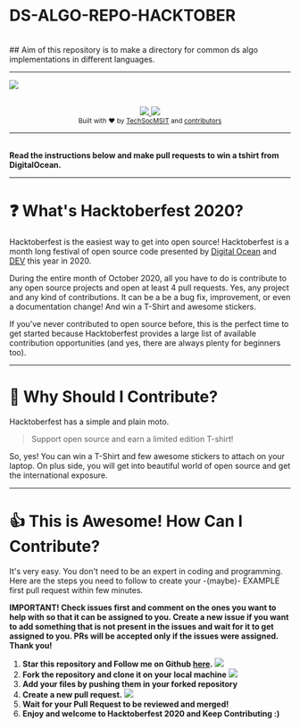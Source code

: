 # DS-ALGO-REPO-HACKTOBER
<br> 
## Aim of this repository is to make a directory for common ds algo implementations in different languages.
        

---

![](images/hack-intro.JPG)

<br/>

<div align="center">
    <a href="https://hacktoberfest.digitalocean.com/">
            <img src="https://img.shields.io/badge/Hacktoberfest%202020-Win%20a%20T--Shirt-critical"></img>
</a>
    <a href="https://github.com/TechsocMSIT2020/DS-ALGO-REPO-HACKTOBERfork">
            <img src="https://img.shields.io/badge/PRs-welcome-brightgreen.svg"></img>
        </a>   
    
</div>

<div align="center">
  <sub>Built with ❤︎ by
  <a href="https://www.instagram.com/techsoc_msit/">TechSocMSIT</a> and
  <a href="https://github.com/TechsocMSIT2020/DS-ALGO-REPO-HACKTOBER/graphs/contributors">
    contributors
  </a>
</div>

***  
  
<br> 
<b>Read the instructions below  and make pull requests to win a tshirt from DigitalOcean.  
        </b></p></div>

---

# ❓ What's Hacktoberfest 2020?

Hacktoberfest is the easiest way to get into open source! Hacktoberfest is a month long festival of open source code presented by [Digital Ocean](https://www.digitalocean.com/) and [DEV](https://www.dev.to/) this year in 2020.

During the entire month of October 2020, all you have to do is contribute to any open source projects and open at least 4 pull requests. Yes, any project and any kind of contributions. It can be a be a bug fix, improvement, or even a documentation change! And win a T-Shirt and awesome stickers.

If you’ve never contributed to open source before, this is the perfect time to get started because Hacktoberfest provides a large list of available contribution opportunities (and yes, there are always plenty for beginners too).

---

# 👕 Why Should I Contribute?

Hacktoberfest has a simple and plain moto.

> Support open source and earn a limited edition T-shirt!

So, yes! You can win a T-Shirt and few awesome stickers to attach on your laptop. On plus side, you will get into beautiful world of open source and get the international exposure.  

---

# 👍 This is Awesome! How Can I Contribute?

It's very easy. You don't need to be an expert in coding and programming. Here are the steps you need to follow to create your -(maybe)- EXAMPLE first pull request within few minutes.

**IMPORTANT! Check issues first and comment on the ones you want to help with so that it can be assigned to you. Create a new issue if you want to add something that is not present in the issues and wait for it to get assigned to you. PRs will be accepted only if the issues were assigned. Thank you!**

1. **Star this repository and Follow me on Github [here](https://github.com/TechsocMSIT2020/).**
   ![](images/star.JPG)
2. **Fork the repository and clone it on your local machine**
   ![](images/clone.JPG)
3. **Add your files by pushing them in your forked repository**
4. **Create a new pull request.**
   ![](images/pull.JPG)
5. **Wait for your Pull Request to be reviewed and merged!**
6. **Enjoy and welcome to Hacktoberfest 2020 and Keep Contributing :)**
